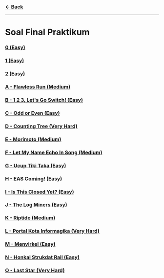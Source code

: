 ### [← Back](../README.md)
<hr />

# Soal Final Praktikum
### [0 (Easy)](soal/prob-0/README.md)
### [1 (Easy)](soal/prob-1/README.md)
### [2 (Easy)](soal/prob-2/README.md)
### [A - Flawless Run (Medium)](soal/prob-A/README.md)
### [B - 1 2 3, Let's Go Switch! (Easy)](soal/prob-B/README.md)
### [C - Odd or Even (Easy)](soal/prob-C/README.md)
### [D - Counting Tree (Very Hard)](soal/prob-D/README.md)
### [E - Morimoto (Medium)](soal/prob-E/README.md)
### [F - Let My Name Echo In Song (Medium)](soal/prob-F/README.md)
### [G - Ucup Tiki Taka (Easy)](soal/prob-G/README.md)
### [H - EAS Coming! (Easy)](soal/prob-H/README.md)
### [I - Is This Closed Yet? (Easy)](soal/prob-I/README.md)
### [J - The Log Miners (Easy)](soal/prob-J/README.md)
### [K - Riptide (Medium)](soal/prob-K/README.md)
### [L - Portal Kota Informagika (Very Hard)](soal/prob-L/README.md)
### [M - Menyirkel (Easy)](soal/prob-M/README.md)
### [N - Honkai Strukdat Rail (Easy)](soal/prob-N/README.md)
### [O - Last Star (Very Hard)](soal/prob-O/README.md)
